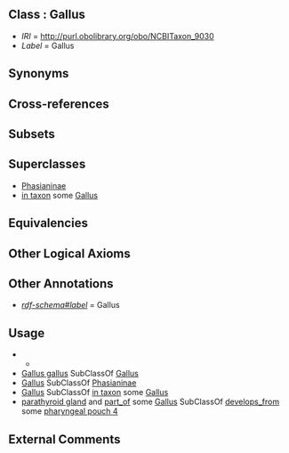 
## Class : Gallus

 * *IRI* = http://purl.obolibrary.org/obo/NCBITaxon_9030
 * *Label* = Gallus

## Synonyms


## Cross-references


## Subsets


## Superclasses

 * [Phasianinae](../../NCBITaxon/72/NCBITaxon_9072.md)
 * [in taxon](../../RO/62/RO_0002162.md) some [Gallus](../../NCBITaxon/30/NCBITaxon_9030.md)

## Equivalencies


## Other Logical Axioms


## Other Annotations

 * *[rdf-schema#label](../../el/rdf-schema#label.md)* = Gallus

## Usage

 * -
 * [Gallus gallus](../../NCBITaxon/31/NCBITaxon_9031.md) SubClassOf [Gallus](../../NCBITaxon/30/NCBITaxon_9030.md)
 * [Gallus](../../NCBITaxon/30/NCBITaxon_9030.md) SubClassOf [Phasianinae](../../NCBITaxon/72/NCBITaxon_9072.md)
 * [Gallus](../../NCBITaxon/30/NCBITaxon_9030.md) SubClassOf [in taxon](../../RO/62/RO_0002162.md) some [Gallus](../../NCBITaxon/30/NCBITaxon_9030.md)
 * [parathyroid gland](../../UBERON/32/UBERON_0001132.md) and [part_of](../../BFO/50/BFO_0000050.md) some [Gallus](../../NCBITaxon/30/NCBITaxon_9030.md) SubClassOf [develops_from](../../RO/02/RO_0002202.md) some [pharyngeal pouch 4](../../UBERON/25/UBERON_0007125.md)

## External Comments

